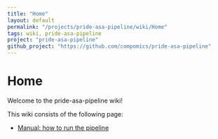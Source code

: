 ```yaml
---
title: "Home"
layout: default
permalink: "/projects/pride-asa-pipeline/wiki/Home"
tags: wiki, pride-asa-pipeline
project: "pride-asa-pipeline"
github_project: "https://github.com/compomics/pride-asa-pipeline"
---
```


# Home
Welcome to the pride-asa-pipeline wiki!

This wiki consists of the following page:

  * [Manual: how to run the pipeline](/projects/pride-asa-pipeline/wiki/Manual)
